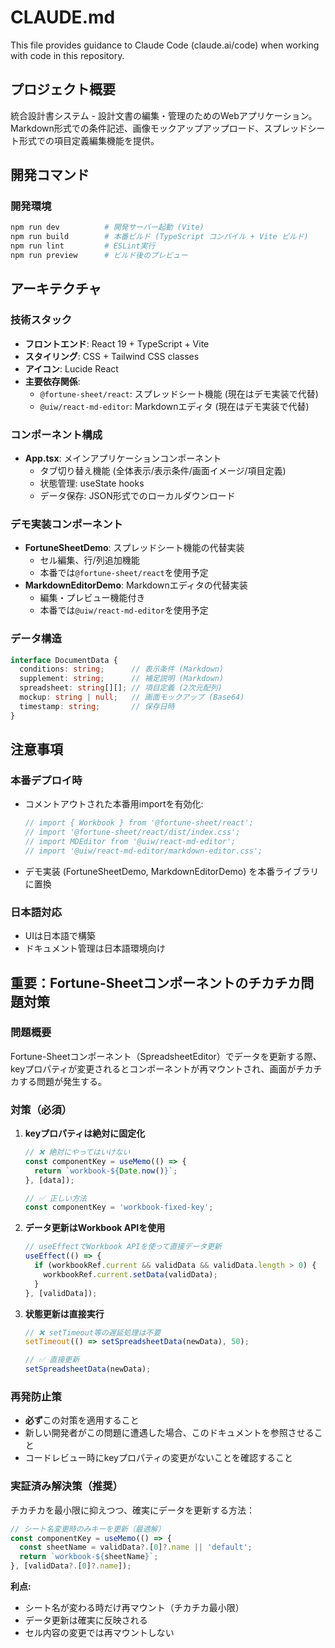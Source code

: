 # CLAUDE.md

This file provides guidance to Claude Code (claude.ai/code) when working with code in this repository.

## プロジェクト概要

統合設計書システム - 設計文書の編集・管理のためのWebアプリケーション。Markdown形式での条件記述、画像モックアップアップロード、スプレッドシート形式での項目定義編集機能を提供。

## 開発コマンド

### 開発環境
```bash
npm run dev          # 開発サーバー起動 (Vite)
npm run build        # 本番ビルド (TypeScript コンパイル + Vite ビルド)
npm run lint         # ESLint実行
npm run preview      # ビルド後のプレビュー
```

## アーキテクチャ

### 技術スタック
- **フロントエンド**: React 19 + TypeScript + Vite
- **スタイリング**: CSS + Tailwind CSS classes
- **アイコン**: Lucide React
- **主要依存関係**:
  - `@fortune-sheet/react`: スプレッドシート機能 (現在はデモ実装で代替)
  - `@uiw/react-md-editor`: Markdownエディタ (現在はデモ実装で代替)

### コンポーネント構成
- **App.tsx**: メインアプリケーションコンポーネント
  - タブ切り替え機能 (全体表示/表示条件/画面イメージ/項目定義)
  - 状態管理: useState hooks
  - データ保存: JSON形式でのローカルダウンロード

### デモ実装コンポーネント
- **FortuneSheetDemo**: スプレッドシート機能の代替実装
  - セル編集、行/列追加機能
  - 本番では`@fortune-sheet/react`を使用予定
- **MarkdownEditorDemo**: Markdownエディタの代替実装  
  - 編集・プレビュー機能付き
  - 本番では`@uiw/react-md-editor`を使用予定

### データ構造
```typescript
interface DocumentData {
  conditions: string;      // 表示条件 (Markdown)
  supplement: string;      // 補足説明 (Markdown)
  spreadsheet: string[][]; // 項目定義 (2次元配列)
  mockup: string | null;   // 画面モックアップ (Base64)
  timestamp: string;       // 保存日時
}
```

## 注意事項

### 本番デプロイ時
- コメントアウトされた本番用importを有効化:
  ```typescript
  // import { Workbook } from '@fortune-sheet/react';
  // import '@fortune-sheet/react/dist/index.css';
  // import MDEditor from '@uiw/react-md-editor';
  // import '@uiw/react-md-editor/markdown-editor.css';
  ```
- デモ実装 (FortuneSheetDemo, MarkdownEditorDemo) を本番ライブラリに置換

### 日本語対応
- UIは日本語で構築
- ドキュメント管理は日本語環境向け

## 重要：Fortune-Sheetコンポーネントのチカチカ問題対策

### 問題概要
Fortune-Sheetコンポーネント（SpreadsheetEditor）でデータを更新する際、keyプロパティが変更されるとコンポーネントが再マウントされ、画面がチカチカする問題が発生する。

### 対策（必須）
1. **keyプロパティは絶対に固定化**
   ```typescript
   // ❌ 絶対にやってはいけない
   const componentKey = useMemo(() => {
     return `workbook-${Date.now()}`;
   }, [data]);
   
   // ✅ 正しい方法
   const componentKey = 'workbook-fixed-key';
   ```

2. **データ更新はWorkbook APIを使用**
   ```typescript
   // useEffectでWorkbook APIを使って直接データ更新
   useEffect(() => {
     if (workbookRef.current && validData && validData.length > 0) {
       workbookRef.current.setData(validData);
     }
   }, [validData]);
   ```

3. **状態更新は直接実行**
   ```typescript
   // ❌ setTimeout等の遅延処理は不要
   setTimeout(() => setSpreadsheetData(newData), 50);
   
   // ✅ 直接更新
   setSpreadsheetData(newData);
   ```

### 再発防止策
- **必ず**この対策を適用すること
- 新しい開発者がこの問題に遭遇した場合、このドキュメントを参照させること
- コードレビュー時にkeyプロパティの変更がないことを確認すること

### 実証済み解決策（推奨）
チカチカを最小限に抑えつつ、確実にデータを更新する方法：

```typescript
// シート名変更時のみキーを更新（最適解）
const componentKey = useMemo(() => {
  const sheetName = validData?.[0]?.name || 'default';
  return `workbook-${sheetName}`;
}, [validData?.[0]?.name]);
```

**利点:**
- シート名が変わる時だけ再マウント（チカチカ最小限）
- データ更新は確実に反映される
- セル内容の変更では再マウントしない